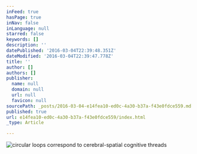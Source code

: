```yaml
---
inFeed: true
hasPage: true
inNav: false
inLanguage: null
starred: false
keywords: []
description: ''
datePublished: '2016-03-04T22:39:48.351Z'
dateModified: '2016-03-04T22:39:47.778Z'
title: ''
author: []
authors: []
publisher:
  name: null
  domain: null
  url: null
  favicon: null
sourcePath: _posts/2016-03-04-e14fea10-ed0c-4a30-b37a-f43e0fdce559.md
published: true
url: e14fea10-ed0c-4a30-b37a-f43e0fdce559/index.html
_type: Article

---
```

![circular loops correspond to cerebral-spatial cognitive threads](https://the-grid-user-content.s3-us-west-2.amazonaws.com/dcb390e8-a0a2-40b9-a51d-6d511fa95efb.jpg)